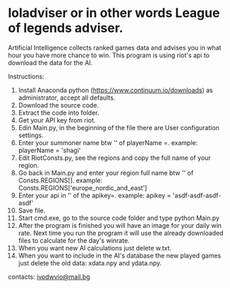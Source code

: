 # loladviser or in other words League of legends adviser.

Artificial Intelligence collects ranked games data and advises you in what hour you have more chance to win.
This program is using riot's api to download the data for the AI.

Instructions:
1. Install Anaconda python (https://www.continuum.io/downloads) as administrator, accept all defaults.
2. Download the source code.
3. Extract the code into folder.
4. Get your API key from riot.
5. Edin Main.py, in the beginning of the file there are User configuration settings.
6. Enter your summoner name btw '' of playerName =. example: playerName = 'shagi'
7. Edit RiotConsts.py, see the regions and copy the full name of your region.
8. Go back in Main.py and enter your region full name btw '' of Consts.REGIONS[]. example: Consts.REGIONS['europe_nordic_and_east']
9. Enter your api in '' of the apikey=. example: apikey = 'asdf-asdf-asdf-asdf'
10. Save file.
11. Start cmd.exe, go to the source code folder and type python Main.py
12. After the program is finished you will have an image for your daily win rate.
Next time you run the program it will use the already
downloaded files to calculate for the day's winrate.
12. When you want new AI calculations just delete w.txt.
13. When you want to include in the AI's database the new played games just delete the old data: xdata.npy and ydata.npy.

contacts: ivodwvio@mail.bg
